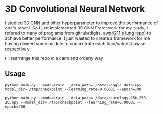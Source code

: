 # 3D Convolutional Neural Network

I studied 3D CNN and other hyperparameter to improve the performance of one's model. 
So I just implemented 3D CNN Framework for my study, I refered to many of programs from github(digits, [awp4211's lung repo](https://github.com/awp4211/lung)) to achieve better performance.
I just wanted to create a framework for me having divided some module to concentrate each train/val/test phase respectively.

I'll rearrange this repo in a calm and orderly way

## Usage

`python main.py --mode=train --data_path=./data/kaggle_data.npy --model_dir=./tmp/checkpoint --learning_rate=0.00001 --epoch=200`

`python main.py --mode=train --data_path=./data/neurology-250-250-20.npy --model_dir=./tmp/checkpoint --learning_rate=0.00001 --epoch=200`
